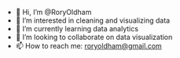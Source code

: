 - 👋 Hi, I’m @RoryOldham
- 👀 I’m interested in cleaning and visualizing data
- 🌱 I’m currently learning data analytics
- 💞️ I’m looking to collaborate on data visualization
- 📫 How to reach me: roryoldham@gmail.com

<!---
RoryOldham/RoryOldham is a ✨ special ✨ repository because its `README.md` (this file) appears on your GitHub profile.
You can click the Preview link to take a look at your changes.
--->
